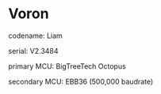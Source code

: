 # Voron
codename: Liam

serial: V2.3484

primary MCU: BigTreeTech Octopus

secondary MCU: EBB36 (500,000 baudrate)
